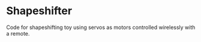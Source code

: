 # Shapeshifter
Code for shapeshifting toy using servos as motors controlled wirelessly with a remote.
